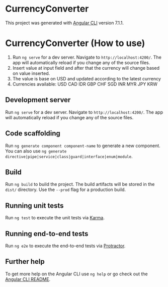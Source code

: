 # CurrencyConverter

This project was generated with [Angular CLI](https://github.com/angular/angular-cli) version 7.1.1.

# CurrencyConverter (How to use)
1. Run `ng serve` for a dev server. Navigate to `http://localhost:4200/`. The app will automatically reload if you change any of the source files.
2. Insert value at input field and after that the currency will change based on value inserted.
3. The value is base on USD and updated according to the latest currency
4. Currencies available:
USD CAD IDR GBP CHF SGD INR MYR JPY KRW

## Development server

Run `ng serve` for a dev server. Navigate to `http://localhost:4200/`. The app will automatically reload if you change any of the source files.

## Code scaffolding

Run `ng generate component component-name` to generate a new component. You can also use `ng generate directive|pipe|service|class|guard|interface|enum|module`.

## Build

Run `ng build` to build the project. The build artifacts will be stored in the `dist/` directory. Use the `--prod` flag for a production build.

## Running unit tests

Run `ng test` to execute the unit tests via [Karma](https://karma-runner.github.io).

## Running end-to-end tests

Run `ng e2e` to execute the end-to-end tests via [Protractor](http://www.protractortest.org/).

## Further help

To get more help on the Angular CLI use `ng help` or go check out the [Angular CLI README](https://github.com/angular/angular-cli/blob/master/README.md).
